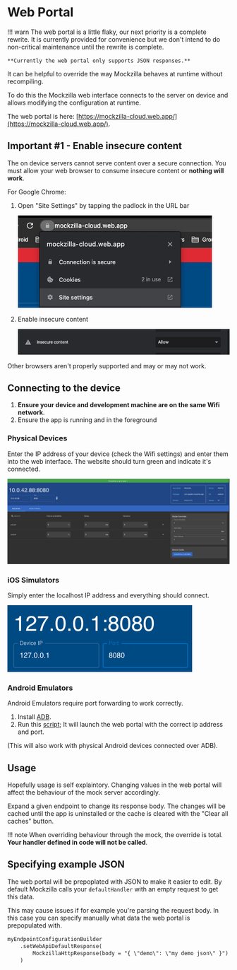 # Web Portal

!!! warn
	The web portal is a little flaky, our next priority is a complete rewrite. 
	It is currently provided for convenience but we don't intend to do non-critical maintenance until 
	the rewrite is complete.

	**Currently the web portal only supports JSON responses.**

It can be helpful to override the way Mockzilla behaves at runtime without recompiling.

To do this the Mockzilla web interface connects to the server on device and allows modifying the configuration at runtime.

The web portal is here: [https://mockzilla-cloud.web.app/](https://mockzilla-cloud.web.app/).

## Important #1 - Enable insecure content

The on device servers cannot serve content over a secure connection. You must allow your web browser to consume insecure content or **nothing will work**.

For Google Chrome:

1. Open "Site Settings" by tapping the padlock in the URL bar

	![alt text](img/chrome-1.png "Chrome step 1")
2. Enable insecure content

	![alt text](img/chrome-2.png "Chrome step 2")
	
Other browsers aren't properly supported and may or may not work.

## Connecting to the device

1. **Ensure your device and development machine are on the same Wifi network**.
2. Ensure the app is running and in the foreground

### Physical Devices

Enter the IP address of your device (check the Wifi settings) and enter them into the web interface. The website should turn green and indicate it's connected.

![alt text](img/working-web-portal.png "Working web portal")

### iOS Simulators

Simply enter the localhost IP address and everything should connect.

![alt text](img/ios-sim-web-portal.png "iOS Simulator")

### Android Emulators

Android Emulators require port forwarding to work correctly.

1. Install [ADB](https://developer.android.com/studio/command-line/adb).
2. Run this [script](https://github.com/Apadmi-Engineering/Mockzilla/blob/main/scripts/android-emulator-connect.sh); It will launch the web portal with the correct ip address and port.

(This will also work with physical Android devices connected over ADB).

## Usage

Hopefully usage is self explaintory. Changing values in the web portal will affect the behaviour of the mock server accordingly.

Expand a given endpoint to change its response body. The changes will be cached until the app is uninstalled or the cache is cleared with the "Clear all caches" button.

!!! note
	When overriding behaviour through the mock, the override is total. **Your handler defined in code will not be called**.

## Specifying example JSON

The web portal will be prepoplated with JSON to make it easier to edit. By default Mockzilla calls your `defaultHandler` with an empty request to get this data.

This may cause issues if for example you're parsing the request body. In this case you can specify manually what data the web portal is prepopulated with.

```
myEndpointConfigurationBuilder
	.setWebApiDefaultResponse(
		MockzillaHttpResponse(body = "{ \"demo\": \"my demo json\" }")
	)

```



